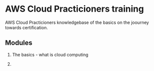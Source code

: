 # AWS Cloud Practicioners training 

AWS Cloud Practicioners knowledgebase of the basics on the joourney towards certification. 

## Modules 
1. The basics - what is cloud computing 

2. 

